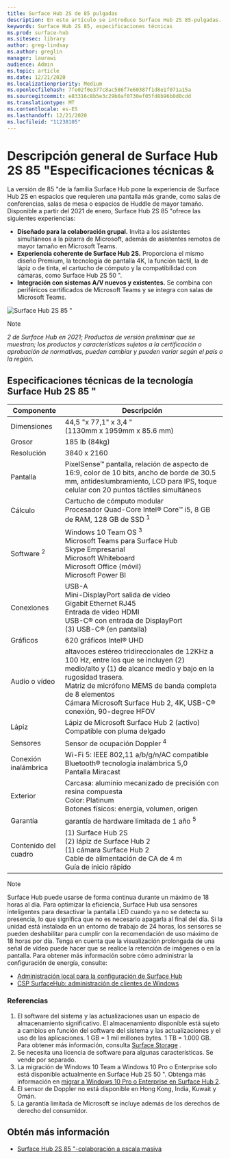 ```yaml
---
title: Surface Hub 2S de 85 pulgadas
description: En este artículo se introduce Surface Hub 2S 85-pulgadas.
keywords: Surface Hub 2S 85, especificaciones técnicas
ms.prod: surface-hub
ms.sitesec: library
author: greg-lindsay
ms.author: greglin
manager: laurawi
audience: Admin
ms.topic: article
ms.date: 12/21/2020
ms.localizationpriority: Medium
ms.openlocfilehash: 7fe02f0e377c8ac586f7e60387f1d8e1f071a15a
ms.sourcegitcommit: e83316c8b5e3c29b0af0730ef05fd8b96b0d0cdd
ms.translationtype: MT
ms.contentlocale: es-ES
ms.lasthandoff: 12/21/2020
ms.locfileid: "11238105"
---
```

# Descripción general de Surface Hub 2S 85 "Especificaciones técnicas &

La versión de 85 "de la familia Surface Hub pone la experiencia de Surface Hub 2S en espacios que requieren una pantalla más grande, como salas de conferencias, salas de mesa o espacios de Huddle de mayor tamaño. Disponible a partir del 2021 de enero, Surface Hub 2S 85 "ofrece las siguientes experiencias:

- **Diseñado para la colaboración grupal.** Invita a los asistentes simultáneos a la pizarra de Microsoft, además de asistentes remotos de mayor tamaño en Microsoft Teams.
- **Experiencia coherente de Surface Hub 2S.** Proporciona el mismo diseño Premium, la tecnología de pantalla 4K, la función táctil, la de lápiz o de tinta, el cartucho de cómputo y la compatibilidad con cámaras, como Surface Hub 2S 50 ".
- **Integración con sistemas A/V nuevos y existentes.** Se combina con periféricos certificados de Microsoft Teams y se integra con salas de Microsoft Teams.

![Surface Hub 2S 85 "](images/hub-2s-85.png)

> [!NOTE]
> *2 de Surface Hub en 2021; Productos de versión preliminar que se muestran; los productos y características sujetos a la certificación o aprobación de normativas, pueden cambiar y pueden variar según el país o la región.*

## Especificaciones técnicas de la tecnología Surface Hub 2S 85 "

| Componente    | Descripción                                                                                                                                                                                                                                         |
| ----------------- | --------------------------------------------------------------------------------------------------------------------------------------------------------------------------------------------------------------------------------------------------------- |
| Dimensiones        | 44,5 "x 77,1" x 3,4 "<br>(1130mm x 1959mm x 85.6 mm)                                                                                                                                                                                                        |
| Grosor            | 185 lb (84kg)                                                                                                                                                                                                                                            |
| Resolución        | 3840 x 2160                                                                                                                                                                                                                                               |
| Pantalla           | PixelSense™ pantalla, relación de aspecto de 16:9, color de 10 bits, ancho de borde de 30.5 mm, antideslumbramiento, LCD para IPS, toque celular con 20 puntos táctiles simultáneos                                                                                                           |
| Cálculo           | Cartucho de cómputo modular<br>Procesador Quad-Core Intel® Core™ i5, 8 GB de RAM, 128 GB de SSD <sup> 1</sup>                                                                                                                                                      |
| Software <sup> 2</sup>         | Windows 10 Team OS <sup> 3</sup><br>Microsoft Teams para Surface Hub<br>Skype Empresarial<br>Microsoft Whiteboard<br>Microsoft Office (móvil)<br>Microsoft Power BI                                                                                                   |
| Conexiones       | USB-A<br>Mini-DisplayPort salida de vídeo<br>Gigabit Ethernet RJ45<br>Entrada de video HDMI<br>USB-C® con entrada de DisplayPort<br>(3) USB-C® (en pantalla)                                                                                                           |
| Gráficos          | 620 gráficos Intel® UHD                                                                                                                                                                                                                                   |
| Audio o vídeo       | altavoces estéreo tridireccionales de 12KHz a 100 Hz, entre los que se incluyen (2) medio/alto y (1) de alcance medio y bajo en la rugosidad trasera. <br>Matriz de micrófono MEMS de banda completa de 8 elementos<br>Cámara Microsoft Surface Hub 2, 4K, USB-C® conexión, 90-degree HFOV |
| Lápiz               | Lápiz de Microsoft Surface Hub 2 (activo)<br>Compatible con pluma delgado                                                                                                                                                                                       |
| Sensores           | Sensor de ocupación Doppler <sup> 4</sup>                                                                                                                                                                                                                                 |
| Conexión inalámbrica          | Wi-Fi 5: IEEE 802,11 a/b/g/n/AC compatible<br>Bluetooth® tecnología inalámbrica 5,0<br>Pantalla Miracast                                                                                                                                                      |
| Exterior          | Carcasa: aluminio mecanizado de precisión con resina compuesta<br>Color: Platinum<br>Botones físicos: energía, volumen, origen                                                                                                                            |
| Garantía         | garantía de hardware limitada de 1 año <sup> 5</sup>                                                                                                                                                                                                                          |
| Contenido del cuadro | (1) Surface Hub 2S<br>(2) lápiz de Surface Hub 2<br>(1) cámara Surface Hub 2<br>Cable de alimentación de CA de 4 m<br>Guía de inicio rápido                                                                                                                                         |

> [!NOTE]
> Surface Hub puede usarse de forma continua durante un máximo de 18 horas al día. Para optimizar la eficiencia, Surface Hub usa sensores inteligentes para desactivar la pantalla LED cuando ya no se detecta su presencia, lo que significa que no es necesario apagarla al final del día. Si la unidad está instalada en un entorno de trabajo de 24 horas, los sensores se pueden deshabilitar para cumplir con la recomendación de uso máximo de 18 horas por día. Tenga en cuenta que la visualización prolongada de una señal de vídeo puede hacer que se realice la retención de imágenes o en la pantalla. Para obtener más información sobre cómo administrar la configuración de energía, consulte:
>
> - [Administración local para la configuración de Surface Hub](local-management-surface-hub-settings.md)
> - [CSP SurfaceHub: administración de clientes de Windows](https://docs.microsoft.com/windows/client-management/mdm/surfacehub-csp)
### Referencias

1. El software del sistema y las actualizaciones usan un espacio de almacenamiento significativo. El almacenamiento disponible está sujeto a cambios en función del software del sistema y las actualizaciones y el uso de las aplicaciones. 1 GB = 1 mil millones bytes. 1 TB = 1.000 GB. Para obtener más información, consulta [Surface Storage](https://www.surface.com/storage) .
2. Se necesita una licencia de software para algunas características. Se vende por separado.
3. La migración de Windows 10 Team a Windows 10 Pro o Enterprise solo está disponible actualmente en Surface Hub 2S 50 ". Obtenga más información en [migrar a Windows 10 Pro o Enterprise en Surface Hub 2](https://docs.microsoft.com/surface-hub/surface-hub-2s-migrate-os).
4. El sensor de Doppler no está disponible en Hong Kong, India, Kuwait y Omán.
5. La garantía limitada de Microsoft se incluye además de los derechos de derecho del consumidor. 

## Obtén más información

- [Surface Hub 2S 85 "-colaboración a escala masiva](https://techcommunity.microsoft.com/t5/surface-it-pro-blog/surface-hub-2s-85-quot-collaboration-at-a-massive-scale/ba-p/1669717)
